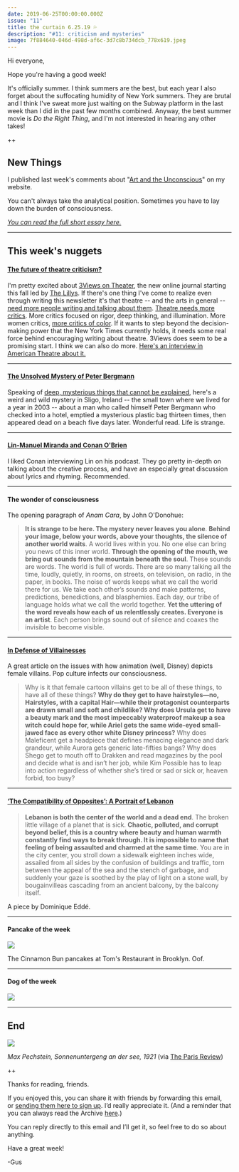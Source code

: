 ```yaml
---
date: 2019-06-25T00:00:00.000Z
issue: "11"
title: the curtain 6.25.19 💦
description: "#11: criticism and mysteries"
image: 7f884640-046d-498d-af6c-3d7c8b734dcb_778x619.jpeg
---
```



Hi everyone,

Hope you're having a good week!

It's officially summer. I think summers are the best, but each year I also forget about the suffocating humidity of New York summers. They are brutal and I think I've sweat more just waiting on the Subway platform in the last week than I did in the past few months combined. Anyway, the best summer movie is _Do the Right Thing_, and I'm not interested in hearing any other takes! 

++

## **New Things**

I published last week's comments about "[Art and the Unconscious](https://www.guscuddy.com/2019/06/25/art-and-unconscious.html)" on my website.

You can't always take the analytical position. Sometimes you have to lay down the burden of consciousness.

_[You can read the full short essay here.](https://www.guscuddy.com/2019/06/25/art-and-unconscious.html)_

---

## **This week's nuggets**

#### **[The future of theatre criticism?](https://www.kickstarter.com/projects/janejung/3views-on-theater)**

I'm pretty excited about [3Views on Theater](https://www.kickstarter.com/projects/janejung/3views-on-theater), the new online journal starting this fall led by [The Lillys](https://the-lillys.org/). If there's one thing I've come to realize even through writing this newsletter it's that theatre -- and the arts in general -- [need more people writing and talking about them](https://www.vulture.com/2018/12/i-make-plays-i-write-criticism-im-not-my-own-enemy.html). [Theatre needs more critics](https://www.whatshouldwedo.com/blog/jeremy-o-harris/). More critics focused on rigor, deep thinking, and illumination. More women critics, [more critics of color](https://www.larktheatre.org/blog/problem-white-critics-critiquing-work-artists-color/). If it wants to step beyond the decision-making power that the New York Times currently holds, it needs some real force behind encouraging writing about theatre. 3Views does seem to be a promising start. I think we can also do more. [Here's an interview in American Theatre about it.](https://www.americantheatre.org/2019/06/03/can-3views-change-theatre-criticism/)

---

#### **[The Unsolved Mystery of Peter Bergmann](https://www.irishtimes.com/life-and-style/people/the-unsolved-mystery-of-peter-bergmann-1.3923308)**

Speaking of [deep, mysterious things that cannot be explained](https://www.guscuddy.com/2019/06/25/art-and-unconscious.html), here's a weird and wild mystery in Sligo, Ireland -- the small town where we lived for a year in 2003 -- about a man who called himself Peter Bergmann who checked into a hotel, emptied a mysterious plastic bag thirteen times, then appeared dead on a beach five days later. Wonderful read. Life is strange.

---

#### **[Lin-Manuel Miranda and Conan O'Brien](https://overcast.fm/+O5Dth9Bxo)**

I liked Conan interviewing Lin on his podcast. They go pretty in-depth on talking about the creative process, and have an especially great discussion about lyrics and rhyming. Recommended.

---

#### **The wonder of consciousness**

The opening paragraph of _Anam Cara_, by John O'Donohue:

> **It is strange to be here. The mystery never leaves you alone**. **Behind your image, below your words, above your thoughts, the silence of another world waits**. A world lives within you. No one else can bring you news of this inner world. **Through the opening of the mouth, we bring out sounds from the mountain beneath the soul**. These sounds are words. The world is full of words. There are so many talking all the time, loudly, quietly, in rooms, on streets, on television, on radio, in the paper, in books. The noise of words keeps what we call the world there for us. We take each other’s sounds and make patterns, predictions, benedictions, and blasphemies. Each day, our tribe of language holds what we call the world together. **Yet the uttering of the word reveals how each of us relentlessly creates. Everyone is an artist**. Each person brings sound out of silence and coaxes the invisible to become visible.

---

#### **[In Defense of Villainesses](https://www.tor.com/2016/08/09/in-defense-of-villainesses/)**

A great article on the issues with how animation (well, Disney) depicts female villains. Pop culture infects our consciousness.

> Why is it that female cartoon villains get to be all of these things, to have all of these things? **Why do they get to have hairstyles—no, Hairstyles, with a capital Hair—while their protagonist counterparts are drawn small and soft and childlike? Why does Ursula get to have a beauty mark and the most impeccably waterproof makeup a sea witch could hope for, while Ariel gets the same wide-eyed small-jawed face as every other white Disney princess?** Why does Maleficent get a headpiece that defines menacing elegance and dark grandeur, while Aurora gets generic late-fifties bangs? Why does Shego get to mouth off to Drakken and read magazines by the pool and decide what is and isn’t her job, while Kim Possible has to leap into action regardless of whether she’s tired or sad or sick or, heaven forbid, too busy?

---

#### **[‘The Compatibility of Opposites’: A Portrait of Lebanon](https://www.nybooks.com/daily/2019/06/19/the-compatibility-of-opposites-a-portrait-of-lebanon/)**

> **Lebanon is both the center of the world and a dead end**. The broken little village of a planet that is sick. **Chaotic, polluted, and corrupt beyond belief, this is a country where beauty and human warmth constantly find ways to break through. It is impossible to name that feeling of being assaulted and charmed at the same time**. You are in the city center, you stroll down a sidewalk eighteen inches wide, assailed from all sides by the confusion of buildings and traffic, torn between the appeal of the sea and the stench of garbage, and suddenly your gaze is soothed by the play of light on a stone wall, by bougainvilleas cascading from an ancient balcony, by the balcony itself.

A piece by Dominique Eddé.

---

#### **Pancake of the week**

 ![](./d5426b8e-aba5-45dd-b2ae-8206019599fc_1024x768.jpeg)

The Cinnamon Bun pancakes at Tom's Restaurant in Brooklyn. Oof.

---

#### **Dog of the week**

 ![](./041971c3-1b6a-4415-8c83-50fe8cbb0fbe_768x1024.jpeg)

---

## **End**

 ![](./7f884640-046d-498d-af6c-3d7c8b734dcb_778x619.jpeg)

_Max Pechstein,_ _Sonnenuntergeng an der see, 1921_ (via [The Paris Review](https://www.theparisreview.org/blog/2019/06/21/summer-is-made-of-the-memory-of-summer/))

++

Thanks for reading, friends.

If you enjoyed this, you can share it with friends by forwarding this email, or [sending them here to sign up](https://guscuddy.substack.com/). I’d really appreciate it. (And a reminder that you can always read the Archive [here](https://guscuddy.substack.com/archive).)

You can reply directly to this email and I’ll get it, so feel free to do so about anything.

Have a great week!

\-Gus